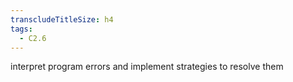 ```yaml
---
transcludeTitleSize: h4
tags:
  - C2.6
---
```

interpret program errors and implement strategies to resolve them